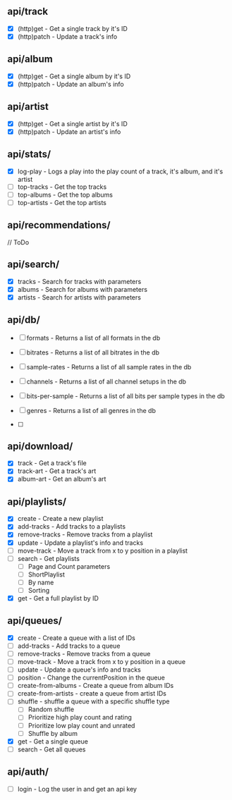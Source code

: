 ## api/track

- [x] (http)get - Get a single track by it's ID
- [x] (http)patch - Update a track's info

## api/album

- [x] (http)get - Get a single album by it's ID
- [x] (http)patch - Update an album's info

## api/artist

- [x] (http)get - Get a single artist by it's ID
- [x] (http)patch - Update an artist's info

## api/stats/

- [x] log-play - Logs a play into the play count of a track, it's album, and it's artist
- [ ] top-tracks - Get the top tracks
- [ ] top-albums - Get the top albums
- [ ] top-artists - Get the top artists

## api/recommendations/

// ToDo

## api/search/

- [x] tracks - Search for tracks with parameters
- [x] albums - Search for albums with parameters
- [x] artists - Search for artists with parameters

## api/db/

- [ ] formats - Returns a list of all formats in the db
- [ ] bitrates - Returns a list of all bitrates in the db
- [ ] sample-rates - Returns a list of all sample rates in the db
- [ ] channels - Returns a list of all channel setups in the db
- [ ] bits-per-sample - Returns a list of all bits per sample types in the db
- [ ] genres - Returns a list of all genres in the db

- [ ] 

## api/download/

- [x] track - Get a track's file
- [x] track-art - Get a track's art
- [x] album-art - Get an album's art

## api/playlists/

- [x] create - Create a new playlist
- [x] add-tracks - Add tracks to a playlists
- [x] remove-tracks - Remove tracks from a playlist
- [x] update - Update a playlist's info and tracks
- [ ] move-track - Move a track from x to y position in a playlist
- [ ] search - Get playlists 
  - [ ] Page and Count parameters
  - [ ] ShortPlaylist
  - [ ] By name
  - [ ] Sorting
- [x] get - Get a full playlist by ID

## api/queues/

- [x] create - Create a queue with a list of IDs
- [ ] add-tracks - Add tracks to a queue
- [ ] remove-tracks - Remove tracks from a queue
- [ ] move-track - Move a track from x to y position in a queue
- [ ] update - Update a queue's info and tracks
- [ ] position - Change the currentPosition in the queue
- [ ] create-from-albums - Create a queue from album IDs
- [ ] create-from-artists - create a queue from artist IDs
- [ ] shuffle - shuffle a queue with a specific shuffle type
  - [ ] Random shuffle
  - [ ] Prioritize high play count and rating
  - [ ] Prioritize low play count and unrated
  - [ ] Shuffle by album
- [x] get - Get a single queue
- [ ] search - Get all queues

## api/auth/

- [ ] login - Log the user in and get an api key



